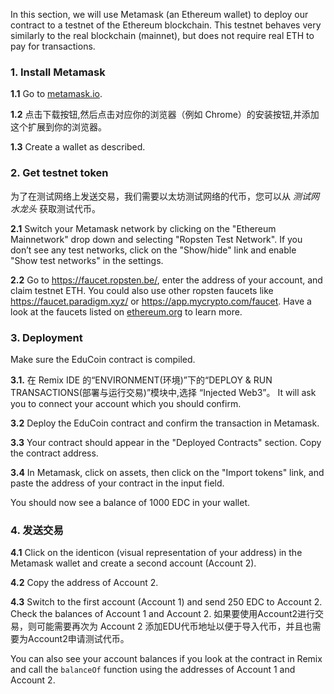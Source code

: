 In this section, we will use Metamask (an Ethereum wallet) to deploy our contract to a testnet of the Ethereum blockchain. This testnet behaves very similarly to the real blockchain (mainnet), but does not require real ETH to pay for transactions.

### 1. Install Metamask
**1.1** Go to <a href="https://metamask.io/" target="_blank">metamask.io</a>.

**1.2** 点击下载按钮,然后点击对应你的浏览器（例如 Chrome）的安装按钮,并添加这个扩展到你的浏览器。

**1.3** Create a wallet as described.

### 2. Get testnet token
为了在测试网络上发送交易，我们需要以太坊测试网络的代币，您可以从 *测试网水龙头* 获取测试代币。

**2.1** Switch your Metamask network by clicking on the "Ethereum Mainnetwork" drop down and selecting "Ropsten Test Network". If you don’t see any test networks, click on the "Show/hide" link and enable "Show test networks" in the settings.

**2.2** Go to <a href="https://faucet.ropsten.be/" target="_blank">https://faucet.ropsten.be/</a>, enter the address of your account, and claim testnet ETH. You could also use other ropsten faucets like <a href="https://faucet.paradigm.xyz/" target="_blank">https://faucet.paradigm.xyz/</a> or <a href="https://app.mycrypto.com/faucet" target="_blank">https://app.mycrypto.com/faucet</a>. Have a look at the faucets listed on <a href="https://ethereum.org/en/developers/docs/networks/#testnet-faucets" target="_blank">ethereum.org</a> to learn more.

### 3. Deployment
Make sure the EduCoin contract is compiled.

**3.1.** 在 Remix IDE 的“ENVIRONMENT(环境)”下的“DEPLOY & RUN TRANSACTIONS(部署与运行交易)”模块中,选择 “Injected Web3”。 It will ask you to connect your account which you should confirm.

**3.2** Deploy the EduCoin contract and confirm the transaction in Metamask.

**3.3** Your contract should appear in the "Deployed Contracts" section. Copy the contract address.

**3.4** In Metamask, click on assets, then click on the "Import tokens" link, and paste the address of your contract in the input field.

You should now see a balance of 1000 EDC in your wallet.

### 4. 发送交易
**4.1** Click on the identicon (visual representation of your address) in the Metamask wallet and create a second account (Account 2).

**4.2** Copy the address of Account 2.

**4.3** Switch to the first account (Account 1) and send 250 EDC to Account 2. Check the balances of Account 1 and Account 2. 如果要使用Account2进行交易，则可能需要再次为 Account 2 添加EDU代币地址以便于导入代币，并且也需要为Account2申请测试代币。

You can also see your account balances if you look at the contract in Remix and call the `balanceOf` function using the addresses of Account 1 and Account 2.
